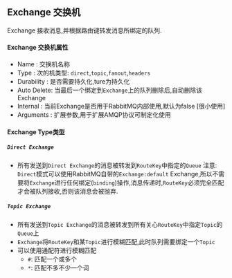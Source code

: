 Exchange 交换机
--------------

Exchange 接收消息,并根据路由键转发消息所绑定的队列.

#### Exchange 交换机属性
* Name : 交换机名称
* Type : 次的机类型: `direct`,`topic`,`fanout`,`headers`
* Durability : 是否需要持久化,ture为持久化
* Auto Delete: 当最后一个绑定到`Exchange`上的队列删除后,自动删除该Exchange
* Internal : 当前Exchange是否用于RabbitMQ内部使用,默认为false [很小使用]
* Arguments : 扩展参数,用于扩展AMQP协议可制定化使用

#### Exchange Type类型
##### `Direct Exchange`
* 所有发送到`Direct Exchange`的消息被转发到`RouteKey`中指定的`Queue`
注意: `Direct`模式可以使用RabbitMQ自带的`Exchange:default` Exchange,所以不需要将`Exchange`进行任何绑定(`binding`)操作,消息传递时,`RouteKey`必须完全匹配才会被队列接收,否则该消息会被抛弃.

##### `Topic Exchange`
* 所有发送到`Topic Exchange`的消息被转发到所有关心`RouteKey`中指定`Topic`的`Queue`上
* `Exchange`将`RouteKey`和某`Topic`进行模糊匹配,此时队列需要绑定一个`Topic`
* 可以使用通配符进行模糊匹配
  + `#`: 匹配一个或多个
  + `*`: 匹配不多不少一个词